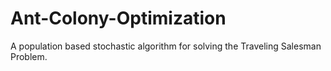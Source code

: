 # Ant-Colony-Optimization
A population based stochastic algorithm for solving the Traveling Salesman Problem.
